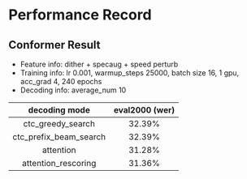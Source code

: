 # Performance Record

## Conformer Result

* Feature info: dither + specaug + speed perturb
* Training info: lr 0.001, warmup_steps 25000, batch size 16, 1 gpu, acc_grad 4, 240 epochs
* Decoding info: average_num 10

|      decoding mode     |   eval2000 (wer) |
|:----------------------:|:----------------:|
|   ctc_greedy_search    |       32.39%     |
| ctc_prefix_beam_search |       32.39%     |
|         attention      |       31.28%     |
|  attention_rescoring   |       31.36%     |